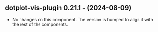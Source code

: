   ## dotplot-vis-plugin 0.21.1 - (2024-08-09)
  
  * No changes on this component. The version is bumped to align it
    with the rest of the components.
